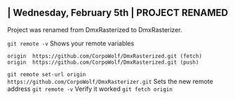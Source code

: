 ## | Wednesday, February 5th | PROJECT RENAMED
Project was renamed from DmxRasterized to DmxRasterizer.

`git remote -v` Shows your remote variables
```
origin  https://github.com/CorpoWolf/DmxRasterized.git (fetch)
origin  https://github.com/CorpoWolf/DmxRasterized.git (push)
```

`git remote set-url origin https://github.com/CorpoWolf/DmxRasterizer.git` Sets the new remote address
`git remote -v` Verify it worked
`git fetch origin`